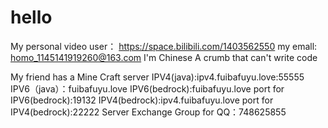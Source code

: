 # hello
My personal video user：
https://space.bilibili.com/1403562550
my emall:
homo_1145141919260@163.com
I'm Chinese
A crumb that can't write code

My friend has a Mine Craft server
IPV4(java):ipv4.fuibafuyu.love:55555
IPV6（java）：fuibafuyu.love
IPV6(bedrock):fuibafuyu.love
port for IPV6(bedrock):19132
IPV4(bedrock):ipv4.fuibafuyu.love
port for IPV4(bedrock):22222
Server Exchange Group for QQ：748625855
